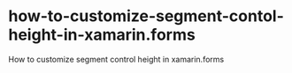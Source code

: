 # how-to-customize-segment-contol-height-in-xamarin.forms
How to customize segment control height in xamarin.forms
